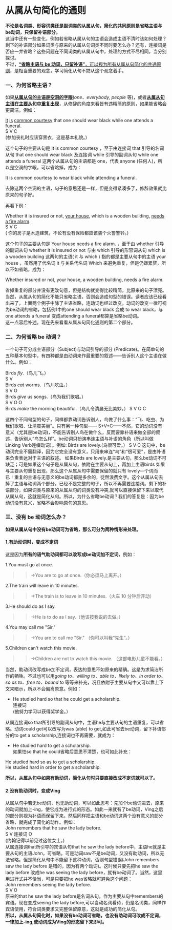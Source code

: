# 从属从句简化的通则

<b>不论是名词类、形容词类还是副词类的从属从句，简化的共同原则是**省略主语与be动词，只保留补语部分**。</b>  
这当中还有一些变化，例如若省略从属从句的主语会造成主语不清时该如何处理？剩下的补语部分如果词类与原来的从属从句词类不同时要怎么办？还有，连接词是否应一并省略？这些问题在不同词类的从属从句中，处理的方式不尽相同，当分别探讨。  
不过，<u>**“省略主语与 be 动词，只留补语”**，可以视为所有从属从句简化的共通原则</u>，是相当重要的观念，学习简化从句不妨从这个观念着手。

### 一、为何省略主语？


如果<u>**从属从句的主语是空洞的字眼**</u>(<em>one、everybody, people </em>等)，或者<u>**从属从句主语在主要从句中重复出现**</u>，从修辞的角度来看皆有违精简的原则，如果能省略会更简洁。例如：  
>  
<u>It</u> <u>is</u> <u>common courtesy</u> that one should wear black while one attends a funeral.  
S V C  
(参加丧礼时应该穿黑衣，这是基本礼貌。)  

这个句子的主要从句是 It is common courtesy ，至于由连接词 that 引导的名词从句 that one should wear black 及连接词 while 引导的副词从句 while one attends a funeral 这两个从属从句的主语都是 one，代表 anyone (任何人)，所以是空洞的字眼，可以省略掉，成为：  
>  
It is common courtesy to wear black while attending a funeral.  

去除这两个空洞的主语，句子的意思还是一样，但是变得紧凑多了，修辞效果就比原来的句子好。  

再看下例：  
>  
Whether it is insured or not, <u>your house</u>, which is a wooden building, <u>needs</u> <u>a fire alarm</u>.  
S V C  
( 你的房子是木造建筑，不论有没有保险都应该装个火警警钤。)  

这个句子的主要从句是 Your house needs a fire alarm. ，至于由 whether 引导的副词从句 whether it is insured or not 与由 which 引导的形容词从句 which is a wooden building  这两句的主语( it 与 which ) 指的都是主要从句中的主语 your house ，虽然用了代名词 it  与关系代名词 Which 来避免重复，但是仍嫌累赘，所以不如省略，成为：  
>  
Whether insured or not, your house, a wooden building, needs a fire alarm.  

省掉重复的部分并没有更改句意，但是结构就变得比较精简，比原来的句子漂亮。
当然，从属从句的简化不能只省略主语，否则会造成句型的错误。读者应该已经看出来了，上面两个例子中除了主语省略，连动词也经过改变。动词的改变一律可视为be动词的省略，包括例1中的one should wear black 变成 to wear black，与 one attends a funeral 变成attending a funeral都算是省略be动词。  
这一点容后补述。现在先来看看从属从句简化通则的第二个部分。

### 二、为何省略 be 动词？


一个句子可分成主语部分（Subject)与动词引导的部分 (Predicate)。在简单句的五种基本句型中，有四种都是由动词来作最重要的叙述——告诉别人这个主语在做什么。例如：  
>  
Birds <em>fly</em>.（鸟儿飞。）  
S V  
Birds <em>cat</em> worms.（鸟儿吃虫。）  
S V O  
Birds <em>give</em> us songs.（鸟为我们歌唱。）  
S V O O  
Birds <em>make</em> the morning beautiful.（鸟儿令清晨无比美妙。） 
S V O C  

这四个不同句型的句子，同样都靠动词告诉别人，鸟做了什么事：“飞、吃虫、为我们歌唱、让清晨美丽”。只有另一种句型—— S+V+C——不然，它的动词没有意义（尤其是be动词)，不能告诉别人鸟在做什么，反而要靠补语来做全部的叙述，告诉别人“鸟怎么样”。be动词只扮演串连主语与补语的角色（所以叫做Linking Verb连缀动词）。例如:
Birds are lovely.(鸟很可爱。）
S V C
这句中，be动词完全不需翻译，因为它完全没有意义，只用来串连“鸟”和“很可爱”，是由补语来负责表达对于主语的叙述。
如果Birds are lovely.是主要从句，那么be动词不可缺乏；可是如果这个句子是从属从句，依附在主要从句上，再加上主语birds 如果与主要从句重复出现，那么这个从属从句中需要保留的就只有 lovely—个词而已！重复的主语与无意义的be动词都是多余的，徒然浪费文字。这个从属从句去掉了主语与动词两个部分，已经不是完整的句子，所以不再需要连接词。剩下的补语部分，如果词类与原来的从属从句的词类没有冲突,就可以直接保留下来以取代从属从句，这就是简化从句。所以，为什么省略be动词？我们的答复是：因为be动词没有意义，省略不会影响原句的意思。

### 三、没有 be 动词怎么办？


<b>如果从属从句中没有be动词可为省略，那么可分为两种情形来处理。</b>  

#### 1.有助动词时，变成不定词

  
这是因为**所有的语气助动词都可以改写成be动词加不定词**，例如：  
>  
1.You must go at once.  
>>→You are to go at once.（你必须马上离开。）  
>  
2.The train will leave in 10 minutes.  
>>→The train is to leave in 10 minutes.（火车 10 分钟后开动） 
>  
3.He should do as I say.  
>>→He is to do as I say.（他该按我说的去做。） 
>  
4.You may call me "Sir."  
>>→You are to call me "Sir." （你可以叫我“先生”。）  
>  
5.Children can't watch this movie.  
>>→Children are not to watch this movie. （这部电影儿童不能看。）  

当然，助动词改写成be加不定词，表达的意思不如原来的精确。这是为求简洁所作的牺牲。不过也可以用<em>going to、willing to、able to、likely to、in order to、so as to、free to、bound to</em> 等等来补充，况且依附于主要从句中又可以靠上下文来暗示，所以不会偏离原意。例如：  
- He studied hard so that he could get a scholarship.  
连接词  
(他努力学习以获得奖学金。）  

从属连接词so that所引导的副词从句中，主语he与主要从句的主语重复，可以省略。动词could get可以改写为was (able) to get,如此可省去be动词，留下补语部分的to get a scholarship,连接词也不再需要，就成为：  
- He studied hard to get a scholarship.  
如果怕so that he could省略后意思不清楚，也可如此补充：  
>  
He studied hard so as to get a scholarship.  
He studied hard in order to get a scholarship.  

<b>所以，**从属从句**中如果**有助动词**，简化从句时只要**直接改成不定词**就可以了。</b>  
#### 2.没有助动词时，变成Ving
从属从句中若无be动词，也无助动词，可以如此思考：先加个be动词进去，原来的动词就加上-ing，使它成为进行式的形态。如此一来就有了be动词，Ving之后的部分则视为补语而保留下来。然后同样把主语和be动词这两个没有意义的部分省略，就完成了简化的动作。例如：  
John remembers that he saw the lady before.  
S V 连接词 O  
(约翰记得以前见过这位女士。)  
从属连接词that所引导的宾语从句that he saw the lady before中，主语he就是主要从句的主语John，可省略。可是动词saw不是be动词，又没有助动词，所以无法省略。但是简化从句中不能留下这种动词，否则句型错误(John remembers saw the lady before 是错的，因为有两个动词)。这时候只要先把he saw the lady before 改成he was seeing the lady before，就有be动词了。当然，这里用进行式并不恰当，可是只要把he was省略就可避免这个问题：  
John remembers seeing the lady before.  
S V O  
原来的that he saw the lady before是名词从句，作为主要从句中remembers的宾语。现在变成seeing the lady before,可以当动名词看待，仍是名词类，同样作宾语使用，符合词类要求又完整保留原意，这就是成功的简化从句。  
<b>所以，**从属从句简化**时，**如果没有be动词可省略**，也**没有助动词可改成不定词**，**一律加上-ing**,**使动词成为Ving**的形态留下来即可。</b>